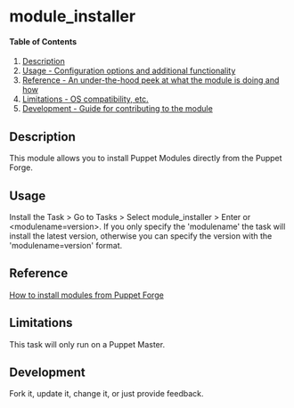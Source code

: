 
# module_installer

#### Table of Contents

1. [Description](#description)
2. [Usage - Configuration options and additional functionality](#usage)
3. [Reference - An under-the-hood peek at what the module is doing and how](#reference)
5. [Limitations - OS compatibility, etc.](#limitations)
6. [Development - Guide for contributing to the module](#development)

## Description

This module allows you to install Puppet Modules directly from the Puppet Forge.

## Usage

Install the Task > Go to Tasks > Select module_installer > Enter <modulename> or <modulename=version>. If you only specify the 'modulename' the task will install the latest version, otherwise you can specify the version with the 'modulename=version' format.

## Reference

[How to install modules from Puppet Forge](https://puppet.com/docs/puppet/5.3/modules_installing.html#install-modules-from-the-puppet-forge)

## Limitations

This task will only run on a Puppet Master.

## Development

Fork it, update it, change it, or just provide feedback.